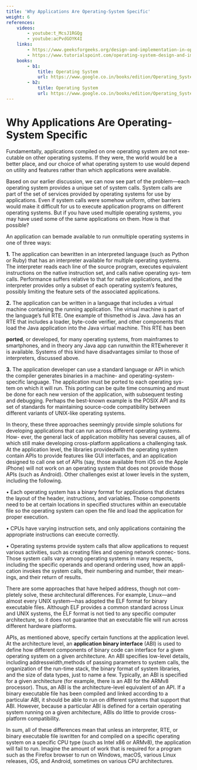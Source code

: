 ```yaml
---
title: 'Why Applications Are Operating-System Specific'
weight: 6
references:
    videos:
        - youtube:t_McsJ1RGQg
        - youtube:acPvdGOYK4I
    links:
        - https://www.geeksforgeeks.org/design-and-implementation-in-operating-system/
        - https://www.tutorialspoint.com/operating-system-design-and-implementation
    books:
        - b1:
            title: Operating System  
            url: https://www.google.co.in/books/edition/Operating_Systems/dBQFXs5NPEYC?hl=en&gbpv=0&bsq=Why%20Applications%20Are%20Operating-System%20Specific
        - b2:
            title: Operating System
            url: https://www.google.co.in/books/edition/Operating_System/-p7C6ZbdwgUC?hl=en&gbpv=1&dq=Why+Applications+Are+Operating-System+Specific&printsec=frontcover
---
```


# Why Applications Are Operating-System Specific

Fundamentally, applications compiled on one operating system are not exe- cutable on other operating systems. If they were, the world would be a better place, and our choice of what operating system to use would depend on utility and features rather than which applications were available.

Based on our earlier discussion, we can now see part of the problem—each operating system provides a unique set of system calls. System calls are part of the set of services provided by operating systems for use by applications. Even if system calls were somehow uniform, other barriers would make it difficult for us to execute application programs on different operating systems. But if you have used multiple operating systems, you may have used some of the same applications on them. How is that possible?

An application can bemade available to run onmultiple operating systems in one of three ways:

**1\.** The application can bewritten in an interpreted language (such as Python or Ruby) that has an interpreter available for multiple operating systems. The interpreter reads each line of the source program, executes equivalent instructions on the native instruction set, and calls native operating sys- tem calls. Performance suffers relative to that for native applications, and the interpreter provides only a subset of each operating system’s features, possibly limiting the feature sets of the associated applications.

**2\.** The application can be written in a language that includes a virtual machine containing the running application. The virtual machine is part of the language’s full RTE. One example of thismethod is Java. Java has an RTE that includes a loader, byte-code verifier, and other components that load the Java application into the Java virtual machine. This RTE has been  



**ported**, or developed, for many operating systems, from mainframes to smartphones, and in theory any Java app can runwithin the RTEwherever it is available. Systems of this kind have disadvantages similar to those of interpreters, discussed above.

**3\.** The application developer can use a standard language or API in which the compiler generates binaries in a machine- and operating-system- specific language. The application must be ported to each operating sys- tem on which it will run. This porting can be quite time consuming and must be done for each new version of the application, with subsequent testing and debugging. Perhaps the best-known example is the POSIX API and its set of standards for maintaining source-code compatibility between different variants of UNIX-like operating systems.

In theory, these three approaches seemingly provide simple solutions for developing applications that can run across different operating systems. How- ever, the general lack of application mobility has several causes, all of which still make developing cross-platform applications a challenging task. At the application level, the libraries providedwith the operating system contain APIs to provide features like GUI interfaces, and an application designed to call one set of APIs (say, those available from iOS on the Apple iPhone) will not work on an operating system that does not provide those APIs (such as Android). Other challenges exist at lower levels in the system, including the following.

• Each operating system has a binary format for applications that dictates the layout of the header, instructions, and variables. Those components need to be at certain locations in specified structures within an executable file so the operating system can open the file and load the application for proper execution.

• CPUs have varying instruction sets, and only applications containing the appropriate instructions can execute correctly.

• Operating systems provide system calls that allow applications to request various activities, such as creating files and opening network connec- tions. Those system calls vary among operating systems in many respects, including the specific operands and operand ordering used, how an appli- cation invokes the system calls, their numbering and number, their mean- ings, and their return of results.

There are some approaches that have helped address, though not com- pletely solve, these architectural differences. For example, Linux—and almost every UNIX system—has adopted the ELF format for binary executable files. Although ELF provides a common standard across Linux and UNIX systems, the ELF format is not tied to any specific computer architecture, so it does not guarantee that an executable file will run across different hardware platforms.

APIs, as mentioned above, specify certain functions at the application level. At the architecture level, an **application binary interface** (ABI) is used to define how different components of binary code can interface for a given operating system on a given architecture. An ABI specifies low-level details, including addresswidth,methods of passing parameters to system calls, the organization of the run-time stack, the binary format of system libraries, and the size of data types, just to name a few. Typically, an ABI is specified for a given architecture (for example, there is an ABI for the ARMv8 processor). Thus, an ABI is the architecture-level equivalent of an API. If a binary executable file has been compiled and linked according to a particular ABI, it should be able to run on different systems that support that ABI. However, because a particular ABI is defined for a certain operating system running on a given architecture, ABIs do little to provide cross-platform compatibility.

In sum, all of these differences mean that unless an interpreter, RTE, or binary executable file iswritten for and compiled on a specific operating system on a specific CPU type (such as Intel x86 or ARMv8), the application will fail to run. Imagine the amount of work that is required for a program such as the Firefox browser to run on Windows, macOS, various Linux releases, iOS, and Android, sometimes on various CPU architectures.